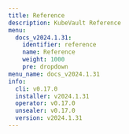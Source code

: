 ```yaml
---
title: Reference
description: KubeVault Reference
menu:
  docs_v2024.1.31:
    identifier: reference
    name: Reference
    weight: 1000
    pre: dropdown
menu_name: docs_v2024.1.31
info:
  cli: v0.17.0
  installer: v2024.1.31
  operator: v0.17.0
  unsealer: v0.17.0
  version: v2024.1.31
---
```


